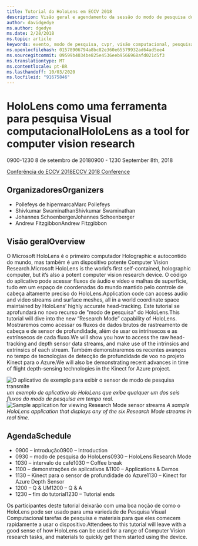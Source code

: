 ```yaml
---
title: Tutorial do HoloLens em ECCV 2018
description: Visão geral e agendamento da sessão do modo de pesquisa do HoloLens, a ser entregue na conferência do ECCV em 8 de setembro de 2018.
author: davidgedye
ms.author: dgedye
ms.date: 2/28/2018
ms.topic: article
keywords: evento, modo de pesquisa, cvpr, visão computacional, pesquisa, HoloLens
ms.openlocfilehash: 01578906794a8bc82e360e65579932ad64ad5ee4
ms.sourcegitcommit: 09599b4034be825e4536eeb9566968afd021d5f3
ms.translationtype: MT
ms.contentlocale: pt-BR
ms.lasthandoff: 10/03/2020
ms.locfileid: "91675846"
---
```

# <a name="hololens-as-a-tool-for-computer-vision-research"></a><span data-ttu-id="92b6a-104">HoloLens como uma ferramenta para pesquisa Visual computacional</span><span class="sxs-lookup"><span data-stu-id="92b6a-104">HoloLens as a tool for computer vision research</span></span>
<span data-ttu-id="92b6a-105">0900-1230 8 de setembro de 2018</span><span class="sxs-lookup"><span data-stu-id="92b6a-105">0900 - 1230 September 8th, 2018</span></span>

[<span data-ttu-id="92b6a-106">Conferência do ECCV 2018</span><span class="sxs-lookup"><span data-stu-id="92b6a-106">ECCV 2018 Conference</span></span>](https://eccv2018.org)

## <a name="organizers"></a><span data-ttu-id="92b6a-107">Organizadores</span><span class="sxs-lookup"><span data-stu-id="92b6a-107">Organizers</span></span>
* <span data-ttu-id="92b6a-108">Pollefeys de hipermarca</span><span class="sxs-lookup"><span data-stu-id="92b6a-108">Marc Pollefeys</span></span>
* <span data-ttu-id="92b6a-109">Shivkumar Swaminathan</span><span class="sxs-lookup"><span data-stu-id="92b6a-109">Shivkumar Swaminathan</span></span>
* <span data-ttu-id="92b6a-110">Johannes Schoenberger</span><span class="sxs-lookup"><span data-stu-id="92b6a-110">Johannes Schoenberger</span></span>
* <span data-ttu-id="92b6a-111">Andrew Fitzgibbon</span><span class="sxs-lookup"><span data-stu-id="92b6a-111">Andrew Fitzgibbon</span></span>

## <a name="overview"></a><span data-ttu-id="92b6a-112">Visão geral</span><span class="sxs-lookup"><span data-stu-id="92b6a-112">Overview</span></span>
<span data-ttu-id="92b6a-113">O Microsoft HoloLens é o primeiro computador Holographic e autocontido do mundo, mas também é um dispositivo potente Computer Vision Research.</span><span class="sxs-lookup"><span data-stu-id="92b6a-113">Microsoft HoloLens is the world’s first self-contained, holographic computer, but it’s also a potent computer vision research device.</span></span>
<span data-ttu-id="92b6a-114">O código do aplicativo pode acessar fluxos de áudio e vídeo e malhas de superfície, tudo em um espaço de coordenadas do mundo mantido pelo controle de cabeça altamente preciso do HoloLens.</span><span class="sxs-lookup"><span data-stu-id="92b6a-114">Application code can access audio and video streams and surface meshes, all in a world coordinate space maintained by HoloLens’ highly accurate head-tracking.</span></span> <span data-ttu-id="92b6a-115">Este tutorial se aprofundará no novo recurso de "modo de pesquisa" do HoloLens.</span><span class="sxs-lookup"><span data-stu-id="92b6a-115">This tutorial will dive into the new “Research Mode” capability of HoloLens.</span></span>
<span data-ttu-id="92b6a-116">Mostraremos como acessar os fluxos de dados brutos de rastreamento de cabeça e de sensor de profundidade, além de usar os intrínsecos e as extrínsecos de cada fluxo.</span><span class="sxs-lookup"><span data-stu-id="92b6a-116">We will show you how to access the raw head-tracking and depth sensor data streams, and make use of the intrinsics and extrinsics of each stream.</span></span>  <span data-ttu-id="92b6a-117">Também demonstraremos os recentes avanços no tempo de tecnologias de detecção de profundidade de voo no projeto Kinect para o Azure.</span><span class="sxs-lookup"><span data-stu-id="92b6a-117">We will also be demonstrating recent advances in time of flight depth-sensing technologies in the Kinect for Azure project.</span></span>

<span data-ttu-id="92b6a-118">![O aplicativo de exemplo para exibir o sensor de modo de pesquisa transmite ](../develop/platform-capabilities-and-apis/images/sensor-stream-viewer.jpg)
 *um exemplo de aplicativo do HoloLens que exibe qualquer um dos seis fluxos do modo de pesquisa em tempo real.*</span><span class="sxs-lookup"><span data-stu-id="92b6a-118">![Sample application for viewing Research Mode sensor streams](../develop/platform-capabilities-and-apis/images/sensor-stream-viewer.jpg)
*A sample HoloLens application that displays any of the six Research Mode streams in real time.*</span></span>

## <a name="schedule"></a><span data-ttu-id="92b6a-119">Agenda</span><span class="sxs-lookup"><span data-stu-id="92b6a-119">Schedule</span></span>
* <span data-ttu-id="92b6a-120">0900 – introdução</span><span class="sxs-lookup"><span data-stu-id="92b6a-120">0900 – Introduction</span></span>
* <span data-ttu-id="92b6a-121">0930 – modo de pesquisa do HoloLens</span><span class="sxs-lookup"><span data-stu-id="92b6a-121">0930 – HoloLens Research Mode</span></span>
* <span data-ttu-id="92b6a-122">1030 – intervalo de café</span><span class="sxs-lookup"><span data-stu-id="92b6a-122">1030 – Coffee break</span></span>
* <span data-ttu-id="92b6a-123">1100 – demonstrações de aplicativos &</span><span class="sxs-lookup"><span data-stu-id="92b6a-123">1100 – Applications & Demos</span></span>
* <span data-ttu-id="92b6a-124">1130 – Kinect para o sensor de profundidade do Azure</span><span class="sxs-lookup"><span data-stu-id="92b6a-124">1130 – Kinect for Azure Depth Sensor</span></span>
* <span data-ttu-id="92b6a-125">1200 – Q & UM</span><span class="sxs-lookup"><span data-stu-id="92b6a-125">1200 – Q & A</span></span>
* <span data-ttu-id="92b6a-126">1230 – fim do tutorial</span><span class="sxs-lookup"><span data-stu-id="92b6a-126">1230 – Tutorial ends</span></span>

<span data-ttu-id="92b6a-127">Os participantes deste tutorial deixarão com uma boa noção de como o HoloLens pode ser usado para uma variedade de Pesquisa Visual Computacional tarefas de pesquisa e materiais para que eles comecem rapidamente a usar o dispositivo.</span><span class="sxs-lookup"><span data-stu-id="92b6a-127">Attendees to this tutorial will leave with a good sense of how HoloLens can be used for a range of Computer Vision research tasks, and materials to quickly get them started using the device.</span></span>
